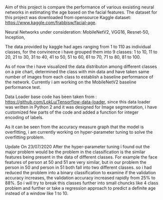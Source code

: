 Aim of this project is compare the performance of various exsisting neural networks in estimating the age based on the facial features. The dataset for this project was downloaded from opensource Kaggle dataset: https://www.kaggle.com/frabbisw/facial-age. 

Neural Networks under consideration:
MobileNetV2,
VGG16,
Resnet-50,
Inception,

The data provided by kaggle had ages ranging from 1 to 110 as individual classes, for the convinence i have grouped them into 9 classes: 1 to 10, 11 to 20, 21 to 30, 31 to 40, 41 to 50, 51 to 60, 61 to 70, 71 to 80, 81 to 100.

As of now the i have visualized the data distributon among different classes on a pie chart, determined the class with min data and have taken same number of images from each class to establish a baseline performance of the network. Currently i am working on the MobileNetV2 baseline performance test. 

Data Loader base code has been taken from : https://github.com/LokLu/Tensorflow-data-loader, since this data loader was written in Python 2 and it was designed for Image segmentation, i have customized few parts of the code and added a function for integer encoding of labels.

As it can be seen from the accuracy measure graph that the model is overfitting, i am currently working on hyper-parameter tuning to solve the overfitting problem.

Update On 23/07/2020
After the hyper-parameter tuning i found out the major problem would be the problem in the classification is the similar features being present in the data of different classes. For example the face features of person at 50 and 51 are very similar, but in our problem the person in 50 and person in 51 both fall into two different classes. so i had reduced the problem into a binary classification to examine if the validation accuracy increases, the validation accuracy increased rapidly from 25% to 88%. So i will try to break this classes further into small chuncks like 4 class problem and further or take a regression approach to predict a definite age instead of a window like 1 to 10.


